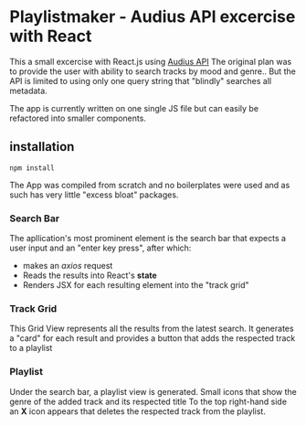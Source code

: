 # Playlistmaker - Audius API excercise with React

This a small excercise with React.js using [Audius API](https://audiusproject.github.io/api-docs/#audius-api-docs)
The original plan was to provide the user with ability to search tracks by mood and genre..
But the API is limited to using only one query string that "blindly" searches all metadata.

The app is currently written on one single JS file but can easily be refactored into smaller components.

## installation
```npm install```

The App was compiled from scratch and no boilerplates were used and as such has very little "excess bloat" packages.

### Search Bar

The apllication's most prominent element is the search bar that expects a user input and an "enter key press", after which:
- makes an *axios* request
- Reads the results into React's **state**
- Renders JSX for each resulting element into the "track grid"

### Track Grid

This Grid View represents all the results from the latest search. It generates a "card" for each result and provides a button
that adds the respected track to a playlist

### Playlist

Under the search bar, a playlist view is generated. Small icons that show the genre of the added track and its respected title
To the top right-hand side an **X** icon appears that deletes the respected track from the playlist.


